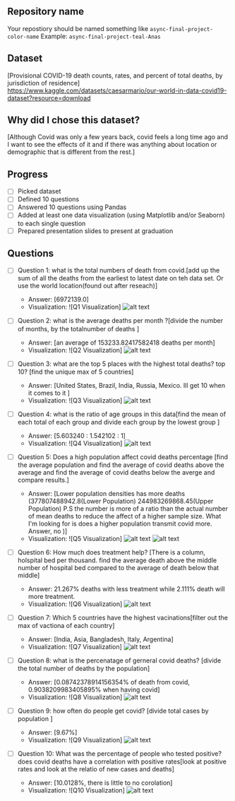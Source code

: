 ## Repository name
Your repostiory should be named something like `async-final-project-color-name`
Example: `async-final-project-teal-Anas`

## Dataset
[Provisional COVID-19 death counts, rates, and percent of total deaths, by jurisdiction of residence] https://www.kaggle.com/datasets/caesarmario/our-world-in-data-covid19-dataset?resource=download

## Why did I chose this dataset?

[Although Covid was only a few years back, covid feels a long time ago and I want to see the effects of it and if there was anything about location or demographic that is different from the rest.]

## Progress
- [ ] Picked dataset
- [ ] Defined 10 questions
- [ ] Answered 10 questions using Pandas
- [ ] Added at least one data visualization (using Matplotlib and/or Seaborn) to each single question
- [ ] Prepared presentation slides to present at graduation

## Questions
- [ ] Question 1: what is the total numbers of death from covid.[add up the sum of all the deaths from the earliest to latest date on teh data set. Or use the world location(found out after reseach)]
  - Answer: [6972139.0]
  - Visualization: ![Q1 Visualization] ![alt text](image.png)

- [ ] Question 2: what is the average deaths per month ?[divide the number of months, by the totalnumber of deaths ]
  - Answer: [an average of 153233.82417582418 deaths per month]
  - Visualization: ![Q2 Visualization] ![alt text](image-1.png)


- [ ] Question 3: what are the top 5 places with the highest total deaths? top 10? [find the unique max of 5 countries]
  - Answer: [United States, Brazil, India, Russia, Mexico. Ill get 10 when it comes to it ]
  - Visualization: ![Q3 Visualization] ![alt text](image-2.png)

- [ ] Question 4: what is the ratio of age groups in this data[find the mean of each total of each group and divide each group by the lowest group ]
  - Answer: [5.603240 : 1.542102 : 1]
  - Visualization: ![Q4 Visualization] ![alt text](image-3.png)

- [ ] Question 5: Does a high population affect covid deaths percentage [find the average population and find the average of covid deaths above the average and find the average of covid deaths below the averge and compare results.]
  - Answer: [Lower population densities has more deaths (377807488942.8(Lower Population) 244983269868.45(Upper Population)
  P.S the number is more of a ratio than the actual number of mean deaths to reduce the affect of a higher sample size. What I'm looking for is does a higher population transmit covid more. Answer, no
  )]
  - Visualization: ![Q5 Visualization] ![alt text](image-4.png) ![alt text](image-5.png)
  
- [ ] Question 6: How much does treatment help? [There is a column, holspital bed per thousand. find the average death above the middle number of hospital bed compared to the average of death below that middle]
  - Answer: 21.267% deaths with less treatment while 2.111% death will more treatment. 
  - Visualization: ![Q6 Visualization] ![alt text](image-6.png)

- [ ] Question 7: Which 5 countries have the highest vacinations[filter out the max of vactiona of each country]
  - Answer: [India, Asia, Bangladesh, Italy, Argentina]
  - Visualization: ![Q7 Visualization] ![alt text](image-7.png)

- [ ] Question 8: what is the percenatage of gerneral covid deaths? [divide the total number of deaths by the population]
  - Answer: [0.08742378914156354% of death from covid, 0.9038209983405895% when having covid]
  - Visualization: ![Q8 Visualization] ![alt text](image-8.png)

- [ ] Question 9: how often do people get covid? [divide total cases by population ]
  - Answer: [9.67%]
  - Visualization: ![Q9 Visualization] ![alt text](image-9.png)

- [ ] Question 10: What was the percentage of people who tested positive? does covid deaths have a correlation with positive rates[look at positive rates and look at the relatio of new cases and deaths]
  - Answer: [10.0128%, there is little to no corolation]
  - Visualization: ![Q10 Visualization] ![alt text](image-11.png)
